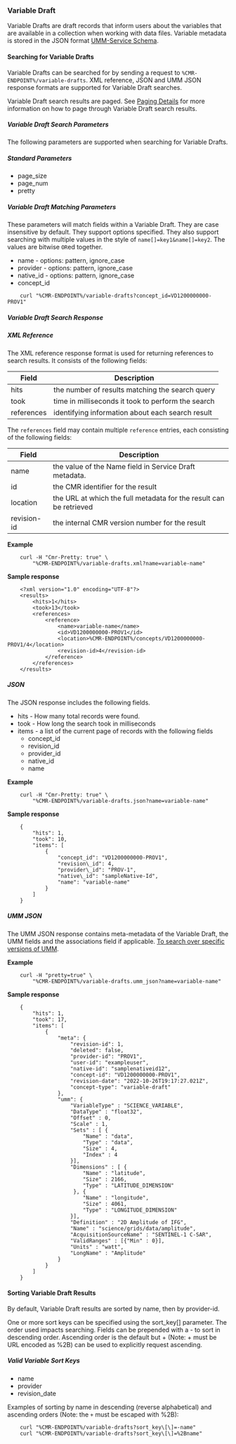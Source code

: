 ### <a name="variable-draft"></a> Variable Draft

Variable Drafts are draft records that inform users about the variables that are available in a collection when working with data files. Variable metadata is stored in the JSON format [UMM-Service Schema](https://git.earthdata.nasa.gov/projects/EMFD/repos/unified-metadata-model/browse/variable).

#### <a name="searching-for-variable-drafts"></a> Searching for Variable Drafts

Variable Drafts can be searched for by sending a request to `%CMR-ENDPOINT%/variable-drafts`. XML reference, JSON and UMM JSON response formats are supported for Variable Draft searches.

Variable Draft search results are paged. See [Paging Details](#paging-details) for more information on how to page through Variable Draft search results.

##### <a name="variable-draft-search-params"></a> Variable Draft Search Parameters

The following parameters are supported when searching for Variable Drafts.

##### Standard Parameters

* page\_size
* page\_num
* pretty

##### Variable Draft Matching Parameters

These parameters will match fields within a Variable Draft. They are case insensitive by default. They support options specified. They also support searching with multiple values in the style of `name[]=key1&name[]=key2`. The values are bitwise `OR`ed together.

* name - options: pattern, ignore\_case
* provider - options: pattern, ignore\_case
* native\_id - options: pattern, ignore\_case
* concept\_id

```
    curl "%CMR-ENDPOINT%/variable-drafts?concept_id=VD1200000000-PROV1"
```

##### <a name="variable-draft-search-response"></a> Variable Draft Search Response

##### XML Reference

The XML reference response format is used for returning references to search results. It consists of the following fields:

| Field      | Description                                        |
| ---------- | -------------------------------------------------- |
| hits       | the number of results matching the search query    |
| took       | time in milliseconds it took to perform the search |
| references | identifying information about each search result   |

The `references` field may contain multiple `reference` entries, each consisting of the following fields:

| Field       | Description                                                        |
| ----------- | ------------------------------------------------------------------ |
| name        | the value of the Name field in Service Draft metadata.      |
| id          | the CMR identifier for the result                                  |
| location    | the URL at which the full metadata for the result can be retrieved |
| revision-id | the internal CMR version number for the result                     |

__Example__

```
    curl -H "Cmr-Pretty: true" \
        "%CMR-ENDPOINT%/variable-drafts.xml?name=variable-name"
```

__Sample response__

```
    <?xml version="1.0" encoding="UTF-8"?>
    <results>
        <hits>1</hits>
        <took>13</took>
        <references>
            <reference>
                <name>variable-name</name>
                <id>VD1200000000-PROV1</id>
                <location>%CMR-ENDPOINT%/concepts/VD1200000000-PROV1/4</location>
                <revision-id>4</revision-id>
            </reference>
        </references>
    </results>
```

##### JSON

The JSON response includes the following fields.

* hits - How many total records were found.
* took - How long the search took in milliseconds
* items - a list of the current page of records with the following fields
  * concept\_id
  * revision\_id
  * provider\_id
  * native\_id
  * name

__Example__

```
    curl -H "Cmr-Pretty: true" \
        "%CMR-ENDPOINT%/variable-drafts.json?name=variable-name"
```

__Sample response__

```
    {
        "hits": 1,
        "took": 10,
        "items": [
            {
                "concept_id": "VD1200000000-PROV1",
                "revision\_id": 4,
                "provider\_id": "PROV-1",
                "native\_id": "sampleNative-Id",
                "name": "variable-name"
            }
        ]
    }
```

##### UMM JSON

The UMM JSON response contains meta-metadata of the Variable Draft, the UMM fields and the associations field if applicable. [To search over specific versions of UMM](#umm-json). 

__Example__

```
    curl -H "pretty=true" \
        "%CMR-ENDPOINT%/variable-drafts.umm_json?name=variable-name"
```

__Sample response__

```
    {
        "hits": 1,
        "took": 17,
        "items": [
            {
                "meta": {
                    "revision-id": 1,
                    "deleted": false,
                    "provider-id": "PROV1",
                    "user-id": "exampleuser",
                    "native-id": "samplenativeid12",
                    "concept-id": "VD1200000000-PROV1",
                    "revision-date": "2022-10-26T19:17:27.021Z",
                    "concept-type": "variable-draft"
                },
                "umm": {
                    "VariableType" : "SCIENCE_VARIABLE",
                    "DataType" : "float32",
                    "Offset" : 0,
                    "Scale" : 1,
                    "Sets" : [ {
                        "Name" : "data",
                        "Type" : "data",
                        "Size" : 4,
                        "Index" : 4
                    }],
                    "Dimensions" : [ {
                        "Name" : "latitude",
                        "Size" : 2166,
                        "Type" : "LATITUDE_DIMENSION"
                     }, {
                        "Name" : "longitude",
                        "Size" : 4061,
                        "Type" : "LONGITUDE_DIMENSION"
                    }],
                    "Definition" : "2D Amplitude of IFG",
                    "Name" : "science/grids/data/amplitude",
                    "AcquisitionSourceName" : "SENTINEL-1 C-SAR",
                    "ValidRanges" : [{"Min" : 0}],
                    "Units" : "watt",
                    "LongName" : "Amplitude"
                }
            }
        ]
    }
```

#### <a name="sorting-variable-draft-results"></a> Sorting Variable Draft Results

By default, Variable Draft results are sorted by name, then by provider-id.

One or more sort keys can be specified using the sort_key[] parameter. The order used impacts searching. Fields can be prepended with a - to sort in descending order. Ascending order is the default but + (Note: + must be URL encoded as %2B) can be used to explicitly request ascending.

##### Valid Variable Sort Keys

* name
* provider
* revision_date

Examples of sorting by name in descending (reverse alphabetical) and ascending orders (Note: the `+` must be escaped with %2B):

```
    curl "%CMR-ENDPOINT%/variable-drafts?sort_key\[\]=-name"
    curl "%CMR-ENDPOINT%/variable-drafts?sort_key\[\]=%2Bname"
```

